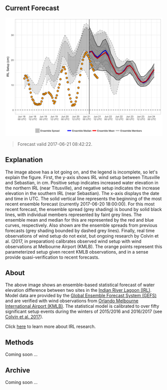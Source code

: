 Current Forecast
----------------

[![](img/raw_setup.png)](https://bhlmn.github.io/IRLSetup/img/raw_setup.png)

> Forecast valid 2017-06-21 08:42:22.

Explanation
-----------

The image above has a lot going on, and the legend is incomplete, so
let's explain the figure. First, the y-axis shows IRL wind setup between
Titusville and Sebastian, in cm. Positive setup indicates increased
water elevation in the northern IRL (near Titusville), and negative
setup indicates the increase elevation in the southern IRL (near
Sebastian). The x-axis displays the date and time in UTC. The solid
vertical line represents the beginning of the most recent ensemble
forecast (currently 2017-06-20 18:00:00). For this most recent forecast,
the ensemble spread (grey shading) is bound by solid black lines, with
individual members represented by faint grey lines. The ensemble mean
and median for this are represented by the red and blue curves,
respectively. Also shown are the ensemble spreads from previous
forecasts (grey shading bounded by dashed grey lines). Finally, real
time observations of wind setup do not exist, but ongoing research by
Colvin et al. (2017, in preparation) calibrates observed wind setup with
wind observations at Melbourne Airport (KMLB). The orange points
represent this parameterized setup given recent KMLB observations, and
in a sense provide quasi-verification to recent forecasts.

About
-----

The above image shows an ensemble-based statistical forecast of water
elevation difference between two sites in the [Indian River Lagoon
(IRL)](https://en.wikipedia.org/wiki/Indian_River_Lagoon). Model data
are provided by the [Global Ensemble Forecast System
(GEFS)](https://www.ncdc.noaa.gov/data-access/model-data/model-datasets/global-ensemble-forecast-system-gefs)
and are verified with wind observations from [Orlando Melbourne
International Airport
(KMLB)](https://en.wikipedia.org/wiki/Orlando_Melbourne_International_Airport).
The statistical model is calibrated to over fifty significant setup
events during the winters of 2015/2016 and 2016/2017 (see [Colvin et al.
2017]()).

Click [here](irl.html) to learn more about IRL research.

Methods
-------

Coming soon ...

Archive
-------

Coming soon ...
